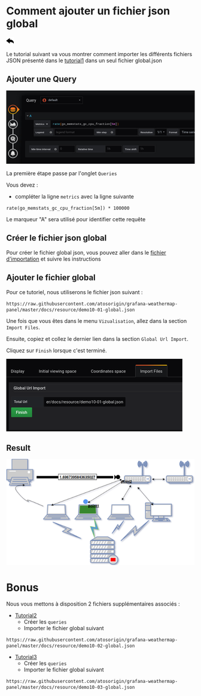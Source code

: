 # Comment ajouter un fichier json global 
[![](../../screenshots/other/Go-back.png)](README.md)


Le tutorial suivant va vous montrer comment importer les différents fichiers JSON présenté dans le [tutorial1](tutorial1.md) dans un seul fichier global.json


##  Ajouter une Query


![step 05](../../screenshots/demo/tutorial01/step05.jpg)


La première étape passe par l'onglet `Queries`

Vous devez :

- compléter la ligne `metrics` avec la ligne suivante

```
rate(go_memstats_gc_cpu_fraction[5m]) * 100000
```

Le marqueur "A" sera utilisé pour identifier cette requête


## Créer le fichier json global

Pour créer le fichier global json, vous pouvez aller dans le [fichier d'importation](./../editor/import.md) et suivre les instructions

## Ajouter le fichier global

Pour ce tutoriel, nous utiliserons le fichier json suivant :

```
https://raw.githubusercontent.com/atosorigin/grafana-weathermap-panel/master/docs/resource/demo10-01-global.json
```

Une fois que vous êtes dans le menu `Vizualisation`, allez dans la section `Import Files`.

Ensuite, copiez et collez le dernier lien dans la section `Global Url Import`.

Cliquez sur `Finish` lorsque c'est terminé. 


![global_import](../../screenshots/demo/tutorial10/GlobalImport.png)

## Result

![result](../../screenshots/demo/tutorial10/result.png)



# Bonus

Nous vous mettons à disposition 2 fichiers supplémentaires associés :

- [Tutorial2](tutorial2.md)
  - Créer les `queries`
  - Importer le fichier global suivant
  
```
https://raw.githubusercontent.com/atosorigin/grafana-weathermap-panel/master/docs/resource/demo10-02-global.json
``` 

- [Tutorial3](tutorial3.md)
  - Créer les `queries`
  - Importer le fichier global suivant
  
```
https://raw.githubusercontent.com/atosorigin/grafana-weathermap-panel/master/docs/resource/demo10-03-global.json
``` 
